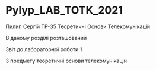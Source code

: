 # Pylyp_LAB_TOTK_2021
Пилип Сергій ТР-35 Теоретичні Основи Телекомунікацій


В даному розділі розташований 

Звіт до лабораторної роботи 1 

З предмету теоретичні основи телекомунікацій 
